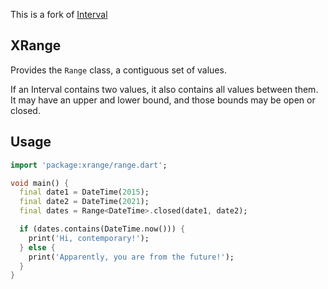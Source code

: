 This is a fork of [Interval](https://github.com/seaneagan/interval)

## XRange

Provides the `Range` class, a contiguous set of values.

If an Interval contains two values, it also contains all values between
them.  It may have an upper and lower bound, and those bounds may be
open or closed.

## Usage

```dart
import 'package:xrange/range.dart';

void main() {
  final date1 = DateTime(2015);
  final date2 = DateTime(2021);
  final dates = Range<DateTime>.closed(date1, date2);

  if (dates.contains(DateTime.now())) {
    print('Hi, contemporary!');
  } else {
    print('Apparently, you are from the future!');
  }
}
```
